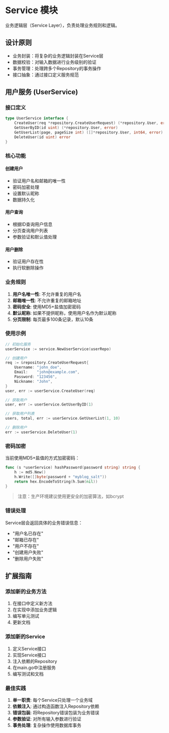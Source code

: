 # Service 模块

业务逻辑层（Service Layer），负责处理业务规则和逻辑。

## 设计原则

- 业务封装：将复杂的业务逻辑封装在Service层
- 数据校验：对输入数据进行业务级别的验证
- 事务管理：处理跨多个Repository的事务操作
- 接口抽象：通过接口定义服务规范

## 用户服务 (UserService)

### 接口定义

```go
type UserService interface {
    CreateUser(req *repository.CreateUserRequest) (*repository.User, error)
    GetUserByID(id uint) (*repository.User, error)
    GetUserList(page, pageSize int) ([]*repository.User, int64, error)
    DeleteUser(id uint) error
}
```

### 核心功能

#### 创建用户
- 验证用户名和邮箱的唯一性
- 密码加密处理
- 设置默认昵称
- 数据持久化

#### 用户查询
- 根据ID查询用户信息
- 分页查询用户列表
- 参数验证和默认值处理

#### 用户删除
- 验证用户存在性
- 执行软删除操作

### 业务规则

1. **用户名唯一性**: 不允许重复的用户名
2. **邮箱唯一性**: 不允许重复的邮箱地址
3. **密码安全**: 使用MD5+盐值加密密码
4. **默认昵称**: 如果不提供昵称，使用用户名作为默认昵称
5. **分页限制**: 每页最多100条记录，默认10条

### 使用示例

```go
// 初始化服务
userService := service.NewUserService(userRepo)

// 创建用户
req := &repository.CreateUserRequest{
    Username: "john_doe",
    Email:    "john@example.com",
    Password: "123456",
    Nickname: "John",
}
user, err := userService.CreateUser(req)

// 获取用户
user, err := userService.GetUserByID(1)

// 获取用户列表
users, total, err := userService.GetUserList(1, 10)

// 删除用户
err := userService.DeleteUser(1)
```

### 密码加密

当前使用MD5+盐值的方式加密密码：

```go
func (s *userService) hashPassword(password string) string {
    h := md5.New()
    h.Write([]byte(password + "myblog_salt"))
    return hex.EncodeToString(h.Sum(nil))
}
```

> 注意：生产环境建议使用更安全的加密算法，如bcrypt

### 错误处理

Service层会返回具体的业务错误信息：

- "用户名已存在"
- "邮箱已存在"
- "用户不存在"
- "创建用户失败"
- "删除用户失败"

## 扩展指南

### 添加新的业务方法

1. 在接口中定义新方法
2. 在实现中添加业务逻辑
3. 编写单元测试
4. 更新文档

### 添加新的Service

1. 定义Service接口
2. 实现Service接口
3. 注入依赖的Repository
4. 在main.go中注册服务
5. 编写测试和文档

### 最佳实践

1. **单一职责**: 每个Service只处理一个业务域
2. **依赖注入**: 通过构造函数注入Repository依赖
3. **错误包装**: 将Repository错误包装为业务错误
4. **参数验证**: 对所有输入参数进行验证
5. **事务处理**: 复杂操作使用数据库事务